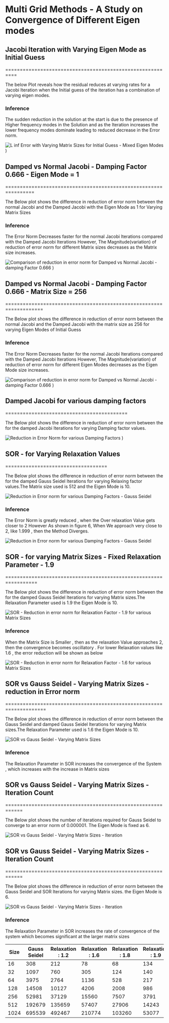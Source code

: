 # Multi Grid Methods - A Study on Convergence of Different Eigen modes

## Jacobi Iteration with Varying Eigen Mode as Initial Guess 
==========================================================

The below Plot reveals how the residual reduces at varying rates for a
Jacobi Iteration when the Initial guess of the iteration has a
combination of varying eigen modes.

### Inference 

The sudden reduction in the solution at the start is due to the presence
of Higher frequency modes in the Solution and as the Iteration increases
the lower frequency modes dominate leading to reduced decrease in the
Error norm.

![L inf Error with Varying Matrix Sizes for Initial Guess - Mixed Eigen
Modes ) ](Images/prob1.png)



## Damped vs Normal Jacobi - Damping Factor 0.666 - Eigen Mode = 1 
================================================================

The Below plot shows the difference in reduction of error norm between
the normal Jacobi and the Damped Jacobi with the Eigen Mode as 1 for
Varying Matrix Sizes

### Inference

The Error Norm Decreases faster for the normal Jacobi Iterations
compared with the Damped Jacobi Iterations However, The
Magnitude(variation) of reduction of error norm for different Matrix
sizes decreases as the Matrix size increases.

![ Comparison of reduction in error norm for Damped vs Normal Jacobi -
damping Factor 0.666 ) ](Images/prob1.png)



## Damped vs Normal Jacobi - Damping Factor 0.666 - Matrix Size = 256
===================================================================

The Below plot shows the difference in reduction of error norm between
the normal Jacobi and the Damped Jacobi with the matrix size as 256 for
varying Eigen Modes of Initial Guess

### Inference 
The Error Norm Decreases faster for the normal Jacobi Iterations
compared with the Damped Jacobi Iterations However, The
Magnitude(variation) of reduction of error norm for different Eigen
Modes decreases as the Eigen Mode size increases.

![ Comparison of reduction in error norm for Damped vs Normal Jacobi -
damping Factor 0.666 ) ](Images/prob2.png)



## Damped Jacobi for various damping factors 
==========================================

The Below plot shows the difference in reduction of error norm between
the for the damped Jacobi Iterations for varying Damping factor values.

![ Reduction in Error Norm for various Damping Factors ) ](Images/prob3.png)



## SOR - for Varying Relaxation Values 
===================================

The Below plot shows the difference in reduction of error norm between
the for the damped Gauss Seidel Iterations for varying Relaxing factor
values.The Matrix size used is 512 and the Eigen Mode is 10.

![ Reduction in Error norm for various Damping Factors - Gauss Seidel
](Images/prob4.png)



### Inference 

The Error Norm is greatly reduced , when the Over relaxation Value gets
closer to 2 However As shown in figure 6, When We approach very close to
2, like 1.999 , then the Method Diverges.

![ Reduction in Error norm for various Damping Factors - Gauss Seidel
](Images/prob5.png)



## SOR - for varying Matrix Sizes - Fixed Relaxation Parameter - 1.9 
=================================================================

The Below plot shows the difference in reduction of error norm between
the for the damped Gauss Seidel Iterations for varying Matrix sizes.The
Relaxation Parameter used is 1.9 the Eigen Mode is 10.

![ SOR - Reduction in error norm for Relaxation Factor - 1.9 for various
Matrix Sizes ](Images/prob6.png)



### Inference 

When the Matrix Size is Smaller , then as the relaxation Value
approaches 2, then the convergence becomes oscillatory . For lower
Relaxation values like 1.6 , the error reduction will be shown as below

![ SOR - Reduction in error norm for Relaxation Factor - 1.6 for various
Matrix Sizes ](Images/prob7.png)



## SOR vs Gauss Seidel - Varying Matrix Sizes - reduction in Error norm 
====================================================================

The Below plot shows the difference in reduction of error norm between
the Gauss Seidel and damped Gauss Seidel Iterations for varying Matrix
sizes.The Relaxation Parameter used is 1.6 the Eigen Mode is 10.

![ SOR vs Gauss Seidel - Varying Matrix Sizes ](Images/prob8.png)


### Inference 

The Relaxation Parameter in SOR increases the convergence of the System
, which increases with the increase in Matrix sizes

## SOR vs Gauss Seidel - Varying Matrix Sizes - Iteration Count
============================================================

The Below plot shows the number of iterations required for Gauss Seidel
to converge to an error norm of 0.000001. The Eigen Mode is fixed as 6.

![ SOR vs Gauss Seidel - Varying Matrix Sizes - Iteration ](Images/prob10.png)


## SOR vs Gauss Seidel - Varying Matrix Sizes - Iteration Count 
============================================================

The Below plot shows the difference in reduction of error norm between
the Gauss Seidel and SOR Iterations for varying Matrix sizes. the Eigen
Mode is 6.

![ SOR vs Gauss Seidel - Varying Matrix Sizes - Iteration ](Images/prob9.png)


### Inference

The Relaxation Parameter in SOR increases the rate of convergence of the
system which becomes significant at the larger matrix sizes

| **Size** | **Gauss Seidel** | **Relaxation : 1.2** | **Relaxation : 1.6** | **Relaxation : 1.8** | **Relaxation : 1.9** |
|----------|------------------|----------------------|----------------------|----------------------|----------------------|
| 16       | 308              | 212                  | 78                   | 68                   | 134                  |
| 32       | 1097             | 760                  | 305                  | 124                  | 140                  |
| 64       | 3975             | 2764                 | 1136                 | 528                  | 217                  |
| 128      | 14508            | 10127                | 4206                 | 2008                 | 986                  |
| 256      | 52981            | 37129                | 15560                | 7507                 | 3791                 |
| 512      | 192679           | 135659               | 57407                | 27906                | 14243                |
| 1024     | 695539           | 492467               | 210774               | 103260               | 53077                |
